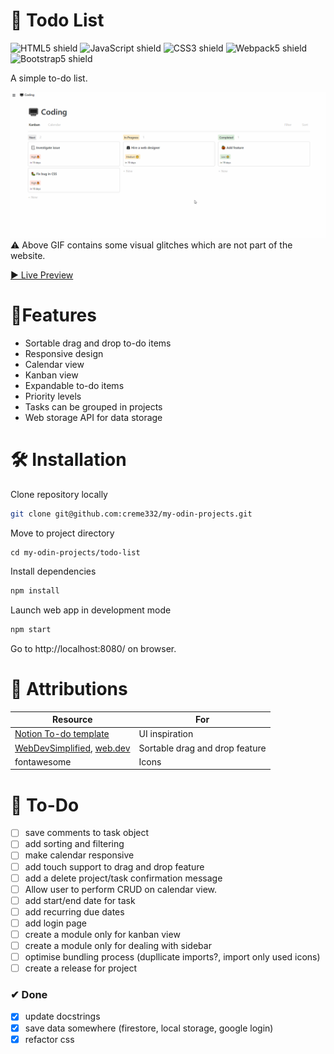 # 📝 Todo List
![HTML5 shield](https://img.shields.io/badge/-HTML5-blue)
![JavaScript shield](https://img.shields.io/badge/-JavaScript-yellow)
![CSS3 shield](https://img.shields.io/badge/-CSS3-orange)
![Webpack5 shield](https://img.shields.io/badge/-Webpack5-red)
![Bootstrap5 shield](https://img.shields.io/badge/-Bootstrap5-purple)

A simple to-do list.

![GIF of todo website in action](todo.gif)
⚠ Above GIF contains some visual glitches which are not part of the website.

[▶ Live Preview](https://creme332.github.io/my-odin-projects/todo-list/dist)

# 🚀Features
- Sortable drag and drop to-do items
- Responsive design
- Calendar view
- Kanban view
- Expandable to-do items
- Priority levels
- Tasks can be grouped in projects
- Web storage API for data storage

#  🛠 Installation
Clone repository locally
```bash
git clone git@github.com:creme332/my-odin-projects.git
```
Move to project directory
```
cd my-odin-projects/todo-list
```
Install dependencies
```bash
npm install
```
Launch web app in development mode 
```bash
npm start
```
Go to  http://localhost:8080/ on browser.

# 📌 Attributions
Resource | For
---|---
[Notion To-do template](https://www.notion.so/templates/to-dos)| UI inspiration
[WebDevSimplified](https://www.youtube.com/watch?v=jfYWwQrtzzY&ab_channel=WebDevSimplified), [web.dev](https://web.dev/drag-and-drop/) | Sortable drag and drop feature
fontawesome | Icons

# 🔨 To-Do
- [ ] save comments to task object
- [ ] add sorting and filtering
- [ ] make calendar responsive
- [ ] add touch support to drag and drop feature
- [ ] add a delete project/task confirmation message
- [ ] Allow user to perform CRUD on calendar view.
- [ ] add start/end date for task 
- [ ] add recurring due dates
- [ ] add login page
- [ ] create a module only for kanban view
- [ ] create a module only for dealing with sidebar
- [ ] optimise bundling process (dupllicate imports?, import only used icons)
- [ ] create a release for project

### ✔ Done
- [x] update docstrings
- [x] save data somewhere (firestore, local storage, google login)
- [x] refactor css
